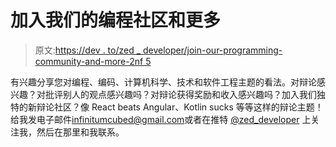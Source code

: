 # 加入我们的编程社区和更多

> 原文:[https://dev . to/zed _ developer/join-our-programming-community-and-more-2nf 5](https://dev.to/zed_developer/join-our-programming-community-and-more-2nf5)

有兴趣分享您对编程、编码、计算机科学、技术和软件工程主题的看法。对辩论感兴趣？对批评别人的观点感兴趣吗？对辩论获得奖励和收入感兴趣吗？加入我们独特的新辩论社区？像 React beats Angular、Kotlin sucks 等等这样的辩论主题！给我发电子邮件[infinitumcubed@gmail.com](mailto:infinitumcubed@gmail.com)或者在推特 [@zed_developer](https://dev.to/zed_developer) 上关注我，然后在那里和我联系。